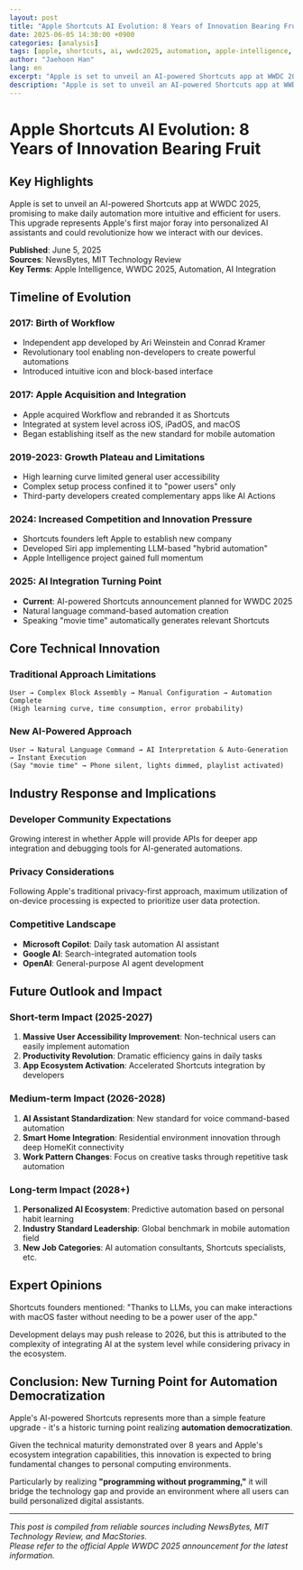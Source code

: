```yaml
---
layout: post
title: "Apple Shortcuts AI Evolution: 8 Years of Innovation Bearing Fruit"
date: 2025-06-05 14:30:00 +0900
categories: [analysis]
tags: [apple, shortcuts, ai, wwdc2025, automation, apple-intelligence, tech-analysis]
author: "Jaehoon Han"
lang: en
excerpt: "Apple is set to unveil an AI-powered Shortcuts app at WWDC 2025, making daily automation more intuitive and efficient while marking Apple's first major step into personalized AI assistants."
description: "Apple is set to unveil an AI-powered Shortcuts app at WWDC 2025, making daily automation more intuitive and efficient while marking Apple's first major step into personalized AI assistants."
---
```


# Apple Shortcuts AI Evolution: 8 Years of Innovation Bearing Fruit

## Key Highlights

Apple is set to unveil an AI-powered Shortcuts app at WWDC 2025, promising to make daily automation more intuitive and efficient for users. This upgrade represents Apple's first major foray into personalized AI assistants and could revolutionize how we interact with our devices.

**Published**: June 5, 2025  
**Sources**: NewsBytes, MIT Technology Review  
**Key Terms**: Apple Intelligence, WWDC 2025, Automation, AI Integration

<!--more-->

## Timeline of Evolution

### **2017**: Birth of Workflow
- Independent app developed by Ari Weinstein and Conrad Kramer
- Revolutionary tool enabling non-developers to create powerful automations
- Introduced intuitive icon and block-based interface

### **2017**: Apple Acquisition and Integration
- Apple acquired Workflow and rebranded it as Shortcuts
- Integrated at system level across iOS, iPadOS, and macOS
- Began establishing itself as the new standard for mobile automation

### **2019-2023**: Growth Plateau and Limitations
- High learning curve limited general user accessibility
- Complex setup process confined it to "power users" only
- Third-party developers created complementary apps like AI Actions

### **2024**: Increased Competition and Innovation Pressure
- Shortcuts founders left Apple to establish new company
- Developed Siri app implementing LLM-based "hybrid automation"
- Apple Intelligence project gained full momentum

### **2025**: AI Integration Turning Point
- **Current**: AI-powered Shortcuts announcement planned for WWDC 2025
- Natural language command-based automation creation
- Speaking "movie time" automatically generates relevant Shortcuts

## Core Technical Innovation

### Traditional Approach Limitations
```
User → Complex Block Assembly → Manual Configuration → Automation Complete
(High learning curve, time consumption, error probability)
```

### New AI-Powered Approach
```
User → Natural Language Command → AI Interpretation & Auto-Generation → Instant Execution
(Say "movie time" → Phone silent, lights dimmed, playlist activated)
```

## Industry Response and Implications

### Developer Community Expectations
Growing interest in whether Apple will provide APIs for deeper app integration and debugging tools for AI-generated automations.

### Privacy Considerations
Following Apple's traditional privacy-first approach, maximum utilization of on-device processing is expected to prioritize user data protection.

### Competitive Landscape
- **Microsoft Copilot**: Daily task automation AI assistant
- **Google AI**: Search-integrated automation tools
- **OpenAI**: General-purpose AI agent development

## Future Outlook and Impact

### Short-term Impact (2025-2027)
1. **Massive User Accessibility Improvement**: Non-technical users can easily implement automation
2. **Productivity Revolution**: Dramatic efficiency gains in daily tasks
3. **App Ecosystem Activation**: Accelerated Shortcuts integration by developers

### Medium-term Impact (2026-2028)
1. **AI Assistant Standardization**: New standard for voice command-based automation
2. **Smart Home Integration**: Residential environment innovation through deep HomeKit connectivity
3. **Work Pattern Changes**: Focus on creative tasks through repetitive task automation

### Long-term Impact (2028+)
1. **Personalized AI Ecosystem**: Predictive automation based on personal habit learning
2. **Industry Standard Leadership**: Global benchmark in mobile automation field
3. **New Job Categories**: AI automation consultants, Shortcuts specialists, etc.

## Expert Opinions

Shortcuts founders mentioned: "Thanks to LLMs, you can make interactions with macOS faster without needing to be a power user of the app."

Development delays may push release to 2026, but this is attributed to the complexity of integrating AI at the system level while considering privacy in the ecosystem.

## Conclusion: New Turning Point for Automation Democratization

Apple's AI-powered Shortcuts represents more than a simple feature upgrade - it's a historic turning point realizing **automation democratization**.

Given the technical maturity demonstrated over 8 years and Apple's ecosystem integration capabilities, this innovation is expected to bring fundamental changes to personal computing environments.

Particularly by realizing **"programming without programming,"** it will bridge the technology gap and provide an environment where all users can build personalized digital assistants.

---

*This post is compiled from reliable sources including NewsBytes, MIT Technology Review, and MacStories.*  
*Please refer to the official Apple WWDC 2025 announcement for the latest information.*
